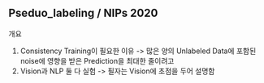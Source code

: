 ## Pseduo_labeling / NIPs 2020

개요
1. Consistency Training이 필요한 이유 -> 많은 양의 Unlabeled Data에 포함된 noise에 영향을 받은 Prediction을 최대한 줄이려고
2. Vision과 NLP 둘 다 실험 -> 필자는 Vision에 초점을 두어 설명함
